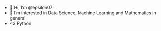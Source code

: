 - 👋 Hi, I’m @epsilon07
- 👀 I’m interested in Data Science, Machine Learning and Mathematics in general
- <3 Python

<!---
epsilon07/epsilon07 is a ✨ special ✨ repository because its `README.md` (this file) appears on your GitHub profile.
You can click the Preview link to take a look at your changes.
--->
